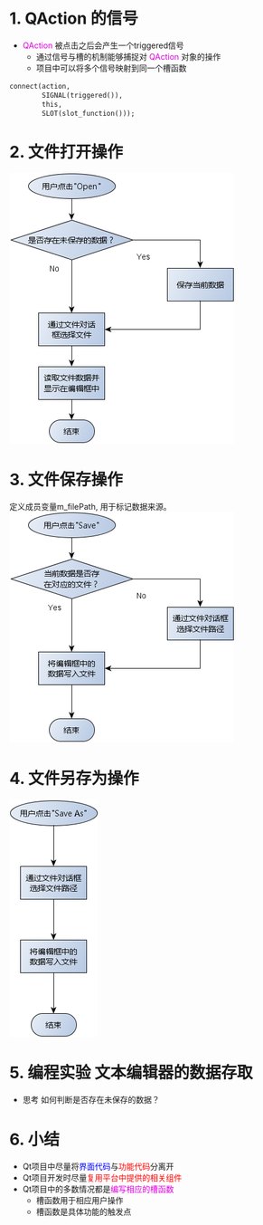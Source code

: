 # 1. QAction 的信号
- <font color=#d0d>QAction</font> 被点击之后会产生一个triggered信号
    - 通过信号与槽的机制能够捕捉对 <font color=#d0d>QAction</font> 对象的操作
    - 项目中可以将多个信号映射到同一个槽函数

```cp
connect(action,
        SIGNAL(triggered()),
        this,
        SLOT(slot_function()));
```

# 2. 文件打开操作
![](vx_images/035_1.png)

# 3. 文件保存操作
定义成员变量m_filePath, 用于标记数据来源。
![](vx_images/035_2.png)

# 4. 文件另存为操作
![](vx_images/035_3.png)

# 5. 编程实验 文本编辑器的数据存取

- 思考
如何判断是否存在未保存的数据？

# 6. 小结
- Qt项目中尽量将<font color=blue>界面代码</font>与<font color=red>功能代码</font>分离开
- Qt项目开发时尽量<font color=red>复用平台中提供的相关组件</font>
- Qt项目中的多数情况都是<font color=#d0d>编写相应的槽函数</font>
    - 槽函数用于相应用户操作
    - 槽函数是具体功能的触发点